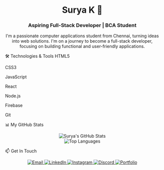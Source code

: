 <h1 align="center">Surya K 👋</h1>
<h3 align="center">Aspiring Full-Stack Developer | BCA Student</h3>

<p align="center">
I'm a passionate computer applications student from Chennai, turning ideas into web solutions. I'm on a journey to become a full-stack developer, focusing on building functional and user-friendly applications.
</p>

🛠️ Technologies & Tools
HTML5

CSS3

JavaScript

React

Node.js

Firebase

Git

📊 My GitHub Stats
<p align="center">
<img src="https://github-readme-stats.vercel.app/api?username=suryakamal03&show_icons=true&theme=tokyonight" alt="Surya's GitHub Stats" />
<br/>
<img src="https://github-readme-stats.vercel.app/api/top-langs/?username=suryakamal03&layout=compact&theme=tokyonight" alt="Top Languages" />
</p>

📫 Get In Touch
<p align="center">
<a href="mailto:professionalsurya3@gmail.com">
<img src="https://img.shields.io/badge/Email-D14836?style=for-the-badge&logo=gmail&logoColor=white" alt="Email"/>
</a>
<a href="https://www.linkedin.com/in/your-linkedin-profile/" target="_blank">
<img src="https://img.shields.io/badge/LinkedIn-0077B5?style=for-the-badge&logo=linkedin&logoColor=white" alt="LinkedIn"/>
</a>
<a href="https://www.instagram.com/your-instagram-handle/" target="_blank">
<img src="https://img.shields.io/badge/Instagram-E4405F?style=for-the-badge&logo=instagram&logoColor=white" alt="Instagram"/>
</a>
<a href="https://discord.com/users/your-discord-id" target="_blank">
<img src="https://img.shields.io/badge/Discord-7289DA?style=for-the-badge&logo=discord&logoColor=white" alt="Discord"/>
</a>
<a href="https://your-portfolio-link.com" target="_blank">
<img src="https://img.shields.io/badge/Portfolio-000000?style=for-the-badge&logo=About.me&logoColor=white" alt="Portfolio"/>
</a>
</p>
